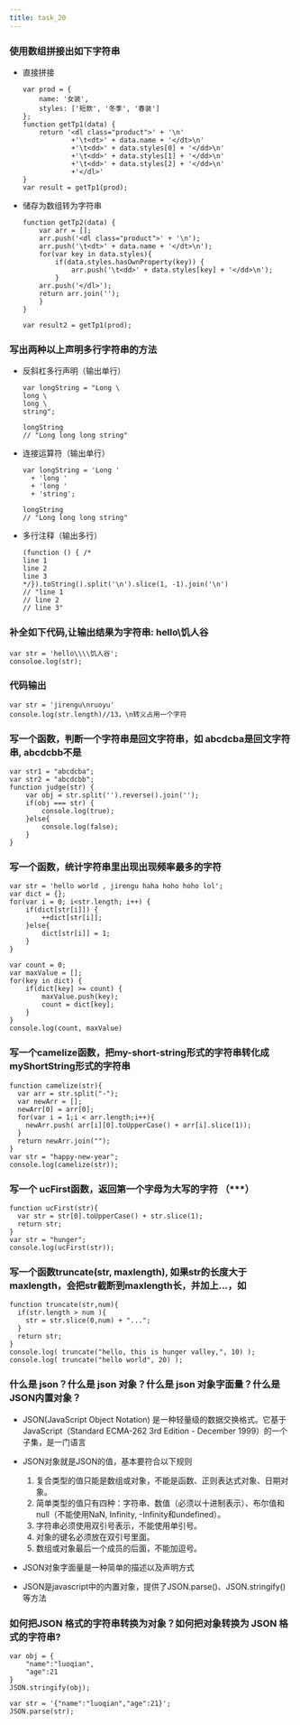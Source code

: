 ```yaml
---
title: task_20
---
```

### 使用数组拼接出如下字符串

 - 直接拼接

	```
	var prod = {
		name: '女装',
		styles: ['短款', '冬季', '春装']
	};
	function getTp1(data) {
		return '<dl class="product">' + '\n'
				+'\t<dt>' + data.name + '</dt>\n'
				+'\t<dd>' + data.styles[0] + '</dd>\n'
				+'\t<dd>' + data.styles[1] + '</dd>\n'
				+'\t<dd>' + data.styles[2] + '</dd>\n'
				+'</dl>'
	}
	var result = getTp1(prod);
	```
 - 储存为数组转为字符串
	```
	function getTp2(data) {
		var arr = [];
		arr.push('<dl class="product">' + '\n');
		arr.push('\t<dt>' + data.name + '</dt>\n');
		for(var key in data.styles){
			if(data.styles.hasOwnProperty(key)) {
				arr.push('\t<dd>' + data.styles[key] + '</dd>\n');
			}
		arr.push('</dl>');
		return arr.join('');
		}
	}

	var result2 = getTp1(prod);
	```

### 写出两种以上声明多行字符串的方法

 - 反斜杠多行声明（输出单行）
	```
	var longString = "Long \
	long \
	long \
	string";

	longString
	// "Long long long string"
	```

 - 连接运算符（输出单行）
	```
	var longString = 'Long '
	  + 'long '
	  + 'long '
	  + 'string';

	longString
	// "Long long long string"
	```

 - 多行注释（输出多行）
	```
	(function () { /*
	line 1
	line 2
	line 3
	*/}).toString().split('\n').slice(1, -1).join('\n')
	// "line 1
	// line 2
	// line 3"
	```

### 补全如下代码,让输出结果为字符串: hello\\饥人谷

```
var str = 'hello\\\\饥人谷';
consoloe.log(str);
```

### 代码输出

```
var str = 'jirengu\nruoyu'
console.log(str.length)//13，\n转义占用一个字符
```

### 写一个函数，判断一个字符串是回文字符串，如 abcdcba是回文字符串, abcdcbb不是

```
var str1 = "abcdcba";
var str2 = "abcdcbb";
function judge(str) {
	var obj = str.split('').reverse().join('');
	if(obj === str) {
		console.log(true);
	}else{
		console.log(false);
	}
}
```

### 写一个函数，统计字符串里出现出现频率最多的字符
```
var str = 'hello world , jirengu haha hoho hoho lol';
var dict = {};
for(var i = 0; i<str.length; i++) {
	if(dict[str[i]]) {
		++dict[str[i]];
	}else{
		dict[str[i]] = 1;
	}
}

var count = 0;
var maxValue = [];
for(key in dict) {
	if(dict[key] >= count) {
		maxValue.push(key);
		count = dict[key];
	}
}
console.log(count, maxValue)
```
### 写一个camelize函数，把my-short-string形式的字符串转化成myShortString形式的字符串
```
function camelize(str){
  var arr = str.split("-");
  var newArr = [];
  newArr[0] = arr[0];
  for(var i = 1;i < arr.length;i++){
    newArr.push( arr[i][0].toUpperCase() + arr[i].slice(1));
  }
  return newArr.join("");
}
var str = "happy-new-year";
console.log(camelize(str));
```
### 写一个 ucFirst函数，返回第一个字母为大写的字符 （***）
```
function ucFirst(str){
  var str = str[0].toUpperCase() + str.slice(1);
  return str;
}
var str = "hunger";
console.log(ucFirst(str));
```
### 写一个函数truncate(str, maxlength), 如果str的长度大于maxlength，会把str截断到maxlength长，并加上...，如
```
function truncate(str,num){
  if(str.length > num ){
    str = str.slice(0,num) + "...";
  }
  return str;
}
console.log( truncate("hello, this is hunger valley,", 10) );
console.log( truncate("hello world", 20) );
```
### 什么是 json？什么是 json 对象？什么是 json 对象字面量？什么是 JSON内置对象？

 - JSON(JavaScript Object Notation) 是一种轻量级的数据交换格式。它基于JavaScript（Standard ECMA-262 3rd Edition - December 1999）的一个子集，是一门语言

 - JSON对象就是JSON的值，基本要符合以下规则
	 1. 复合类型的值只能是数组或对象，不能是函数、正则表达式对象、日期对象。
	 2. 简单类型的值只有四种：字符串、数值（必须以十进制表示）、布尔值和null（不能使用NaN, Infinity,
		-Infinity和undefined）。
	 3. 字符串必须使用双引号表示，不能使用单引号。
	 4. 对象的键名必须放在双引号里面。
	 5. 数组或对象最后一个成员的后面，不能加逗号。

 - JSON对象字面量是一种简单的描述以及声明方式
 - JSON是javascript中的内置对象，提供了JSON.parse()、JSON.stringify()等方法

### 如何把JSON 格式的字符串转换为对象？如何把对象转换为 JSON 格式的字符串?
```
var obj = {
	"name":"luoqian",
	"age":21
}
JSON.stringify(obj);

var str = '{"name":"luoqian","age":21}';
JSON.parse(str);
```